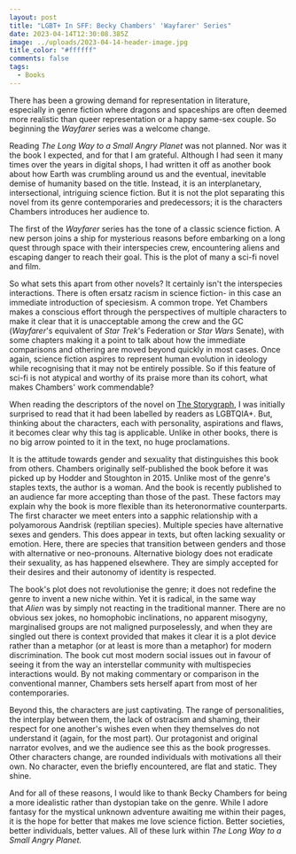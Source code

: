 ```yaml
---
layout: post
title: "LGBT+ In SFF: Becky Chambers' 'Wayfarer' Series"
date: 2023-04-14T12:30:08.385Z
image: ../uploads/2023-04-14-header-image.jpg
title_color: "#ffffff"
comments: false
tags:
  - Books
---
```

T﻿here has been a growing demand for representation in literature, especially in genre fiction where dragons and spaceships are often deemed more realistic than queer representation or a happy same-sex couple. So beginning the *Wayfarer* series was a welcome change.

Reading *The Long Way to a Small Angry Planet* was not planned. Nor was it the book I expected, and for that I am grateful. Although I had seen it many times over the years in digital shops, I had written it off as another book about how Earth was crumbling around us and the eventual, inevitable demise of humanity based on the title. Instead, it is an interplanetary, intersectional, intriguing science fiction. But it is not the plot separating this novel from its genre contemporaries and predecessors; it is the characters Chambers introduces her audience to.

The first of the *Wayfarer* series has the tone of a classic science fiction. A new person joins a ship for mysterious reasons before embarking on a long quest through space with their interspecies crew, encountering aliens and escaping danger to reach their goal. This is the plot of many a sci-fi novel and film.

So what sets this apart from other novels? It certainly isn't the interspecies interactions. There is often ersatz racism in science fiction- in this case an immediate introduction of speciesism. A common trope. Yet Chambers makes a conscious effort through the perspectives of multiple characters to make it clear that it is unacceptable among the crew and the GC (*Wayfarer*'s equivalent of *Star Trek*'s Federation or *Star Wars* Senate), with some chapters making it a point to talk about how the immediate comparisons and othering are moved beyond quickly in most cases. Once again, science fiction aspires to represent human evolution in ideology while recognising that it may not be entirely possible. So if this feature of sci-fi is not atypical and worthy of its praise more than its cohort, what makes Chambers' work commendable?

When reading the descriptors of the novel on [The Storygraph](https://www.thestorygraph.com/), I was initially surprised to read that it had been labelled by readers as LGBTQIA+. But, thinking about the characters, each with personality, aspirations and flaws, it becomes clear why this tag is applicable. Unlike in other books, there is no big arrow pointed to it in the text, no huge proclamations.

It is the attitude towards gender and sexuality that distinguishes this book from others. Chambers originally self-published the book before it was picked up by Hodder and Stoughton in 2015. Unlike most of the genre's staples texts, the author is a woman. And the book is recently published to an audience far more accepting than those of the past. These factors may explain why the book is more flexible than its heteronormative counterparts. The first character we meet enters into a sapphic relationship with a polyamorous Aandrisk (reptilian species). Multiple species have alternative sexes and genders. This does appear in texts, but often lacking sexuality or emotion. Here, there are species that transition between genders and those with alternative or neo-pronouns. Alternative biology does not eradicate their sexuality, as has happened elsewhere. They are simply accepted for their desires and their autonomy of identity is respected. 

The book's plot does not revolutionise the genre; it does not redefine the genre to invent a new niche within. Yet it is radical, in the same way that *Alien* was by simply not reacting in the traditional manner. There are no obvious sex jokes, no homophobic inclinations, no apparent misogyny, marginalised groups are not maligned purposelessly, and when they are singled out there is context provided that makes it clear it is a plot device rather than a metaphor (or at least is more than a metaphor) for modern discrimination. The book cut most modern social issues out in favour of seeing it from the way an interstellar community with multispecies interactions would. By not making commentary or comparison in the conventional manner, Chambers sets herself apart from most of her contemporaries.

Beyond this, the characters are just captivating. The range of personalities, the interplay between them, the lack of ostracism and shaming, their respect for one another's wishes even when they themselves do not understand it (again, for the most part). Our protagonist and original narrator evolves, and we the audience see this as the book progresses. Other characters change, are rounded individuals with motivations all their own. No character, even the briefly encountered, are flat and static. They shine.

And for all of these reasons, I would like to thank Becky Chambers for being a more idealistic rather than dystopian take on the genre. While I adore fantasy for the mystical unknown adventure awaiting me within their pages, it is the hope for better that makes me love science fiction. Better societies, better individuals, better values. All of these lurk within *The Long Way to a Small Angry Planet.*